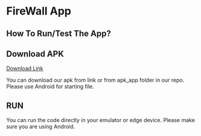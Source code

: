 # FireWall App


## How To Run/Test The App?

## Download APK

<a href="https://drive.google.com/file/d/1-tL711j-F-Z8CfiupdcoBxDjAJEfqAvx/view?usp=sharing">Download Link</a>


You can download our apk from link or from apk_app folder in our repo. Please use Android for starting file.

## RUN
You can run the code directly in your emulator or edge device. Please make sure you are using Android.
